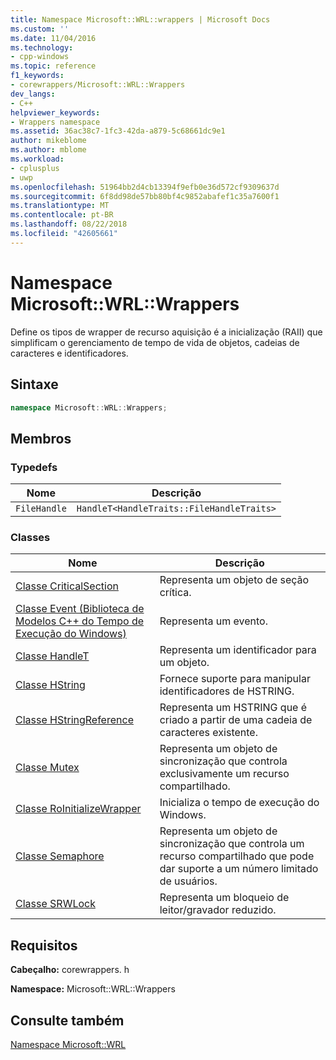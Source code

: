 ```yaml
---
title: Namespace Microsoft::WRL::wrappers | Microsoft Docs
ms.custom: ''
ms.date: 11/04/2016
ms.technology:
- cpp-windows
ms.topic: reference
f1_keywords:
- corewrappers/Microsoft::WRL::Wrappers
dev_langs:
- C++
helpviewer_keywords:
- Wrappers namespace
ms.assetid: 36ac38c7-1fc3-42da-a879-5c68661dc9e1
author: mikeblome
ms.author: mblome
ms.workload:
- cplusplus
- uwp
ms.openlocfilehash: 51964bb2d4cb13394f9efb0e36d572cf9309637d
ms.sourcegitcommit: 6f8dd98de57bb80bf4c9852abafef1c35a7600f1
ms.translationtype: MT
ms.contentlocale: pt-BR
ms.lasthandoff: 08/22/2018
ms.locfileid: "42605661"
---
```

# <a name="microsoftwrlwrappers-namespace"></a>Namespace Microsoft::WRL::Wrappers

Define os tipos de wrapper de recurso aquisição é a inicialização (RAII) que simplificam o gerenciamento de tempo de vida de objetos, cadeias de caracteres e identificadores.

## <a name="syntax"></a>Sintaxe

```cpp
namespace Microsoft::WRL::Wrappers;
```

## <a name="members"></a>Membros

### <a name="typedefs"></a>Typedefs

|Nome|Descrição|
|----------|-----------------|
|`FileHandle`|`HandleT<HandleTraits::FileHandleTraits>`|

### <a name="classes"></a>Classes

|Nome|Descrição|
|----------|-----------------|
|[Classe CriticalSection](../windows/criticalsection-class.md)|Representa um objeto de seção crítica.|
|[Classe Event (Biblioteca de Modelos C++ do Tempo de Execução do Windows)](../windows/event-class-windows-runtime-cpp-template-library.md)|Representa um evento.|
|[Classe HandleT](../windows/handlet-class.md)|Representa um identificador para um objeto.|
|[Classe HString](../windows/hstring-class.md)|Fornece suporte para manipular identificadores de HSTRING.|
|[Classe HStringReference](../windows/hstringreference-class.md)|Representa um HSTRING que é criado a partir de uma cadeia de caracteres existente.|
|[Classe Mutex](../windows/mutex-class1.md)|Representa um objeto de sincronização que controla exclusivamente um recurso compartilhado.|
|[Classe RoInitializeWrapper](../windows/roinitializewrapper-class.md)|Inicializa o tempo de execução do Windows.|
|[Classe Semaphore](../windows/semaphore-class.md)|Representa um objeto de sincronização que controla um recurso compartilhado que pode dar suporte a um número limitado de usuários.|
|[Classe SRWLock](../windows/srwlock-class.md)|Representa um bloqueio de leitor/gravador reduzido.|

## <a name="requirements"></a>Requisitos

**Cabeçalho:** corewrappers. h

**Namespace:** Microsoft::WRL::Wrappers

## <a name="see-also"></a>Consulte também

[Namespace Microsoft::WRL](../windows/microsoft-wrl-namespace.md)